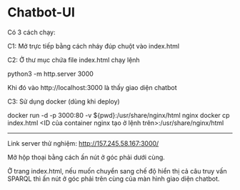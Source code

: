 # Chatbot-UI


Có 3 cách chạy:

C1: Mở trực tiếp bằng cách nháy đúp chuột vào index.html

C2: Ở thư mục chứa file index.html chạy lệnh

python3 -m http.server 3000

Khi đó vào http://localhost:3000 là thấy giao diện chatbot

C3: Sử dụng docker (dùng khi deploy)

docker run -d -p 3000:80 -v ${pwd}:/usr/share/nginx/html nginx
docker cp index.html <ID của container nginx tạo ở lệnh trên>:/usr/share/nginx/html



******

Link server thử nghiệm: http://157.245.58.167:3000/

Mở hộp thoại bằng cách ấn nút ở góc phải dưới cùng.

Ở trang index.html, nếu muốn chuyển sang chế độ hiển thị cả câu truy vấn SPARQL thì ấn nút ở góc phải trên cùng của màn hình giao diện chatbot.
